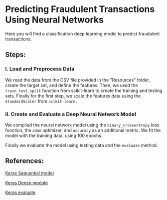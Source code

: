 # Predicting Fraudulent Transactions Using Neural Networks

Here you will find a classification deep learning model to predict fraudulent transactions.

## Steps:

### I. Load and Preprocess Data

 We read the data from the CSV file provided in the "Resources" folder, create the target set, and define the features.
 Then, we used the `train_test_split` function from scikit-learn to create the training and testing sets.
 Finally for the first step, we scale the features data using the `StandardScaler` from `scikit-learn.`

### II. Create and Evaluate a Deep Neural Network Model

We compiled the neural network model using the `binary_crossentropy` loss function, the `adam` optimizer, and `accuracy` as an additional metric. We fit the model with the training data, using 100 epochs.

Finally we evaluate the model using testing data and the `evaluate` method.


## References:

[Keras Sequential model](https://keras.io/api/models/sequential/)

[Keras Dense module](https://keras.io/api/layers/core_layers/dense/)

[Keras evaluate](https://keras.io/api/models/model_training_apis/)
